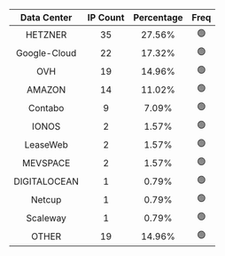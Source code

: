 | Data Center | IP Count | Percentage | Freq |
|:------------:|:--------:|:-----------:|:-----:|
| HETZNER | 35 | 27.56% | 🟢 |
| Google-Cloud | 22 | 17.32% | 🟢 |
| OVH | 19 | 14.96% | 🟢 |
| AMAZON | 14 | 11.02% | 🟢 |
| Contabo | 9 | 7.09% | 🟢 |
| IONOS | 2 | 1.57% | 🟢 |
| LeaseWeb | 2 | 1.57% | 🟢 |
| MEVSPACE | 2 | 1.57% | 🟢 |
| DIGITALOCEAN | 1 | 0.79% | 🟢 |
| Netcup | 1 | 0.79% | 🟢 |
| Scaleway | 1 | 0.79% | 🟢 |
| OTHER | 19 | 14.96% | 🟢 |